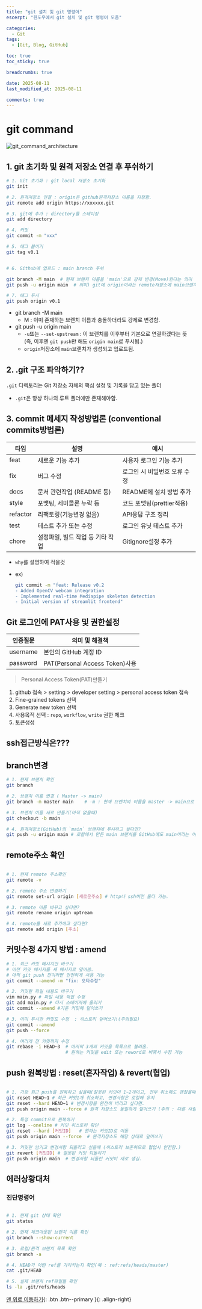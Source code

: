 ```yaml
---
title: "git 설치 및 git 명령어"
escerpt: "윈도우에서 git 설치 및 git 명령어 모음"

categories:
  - Git
tags:
  - [Git, Blog, GitHub]

toc: true
toc_sticky: true

breadcrumbs: true

date: 2025-08-11
last_modified_at: 2025-08-11

comments: true
---
```


# git command

![git_command_architecture](../../assets/images/git_command_architecture.png)

## 1. git 초기화 및 원격 저장소 연결 후 푸쉬하기

```bash
# 1. Git 초기화 : git local 저장소 초기화
git init  

# 2. 원격저장소 연결 : origin은 github원격저장소 이름을 지정함.
git remote add origin https://xxxxxx.git    

# 3. git에 추가 : directory를 스테이징
git add directory 

# 4. 커밋
git commit -m "xxx"  

# 5. 태그 붙이기
git tag v0.1  


# 6. Github에 업로드 : main branch 푸쉬

git branch -M main  # 현재 브랜치 이름을 'main'으로 강제 변경(Move)한다는 의미
git push -u origin main  # 의미) git에 origin이라는 remote저장소에 main브랜치 생성하여 푸쉬해라.

# 7. 태그 푸시
git push origin v0.1 
```

  - git branch -M main  
    - M : 이미 존재하는 브랜치 이름과 충돌하더라도 강제로 변경함.
  - git push -u origin main  
    - `-u`또는 `--set-upstream`  : 이 브랜치를 이후부터 기본으로 연결하겠다는 뜻 (즉, 이후엔 `git push`만 해도 `origin main`로 푸시됨.)
    - `origin`저장소에 `main`브랜치가 생성되고 업로드됨.

## 2. .git 구조 파악하기??
`.git` 디렉토리는 Git 저장소 자체의 핵심 설정 및 기록을 담고 있는 폴더

  - `.git`은 항상 하나의 루트 폴더에만 존재해야함.


## 3. commit 메세지 작성방법론 (conventional commits방법론)

| 타입 | 설명 | 예시 |
| --- | --- | --- |
| feat | 새로운 기능 추가 | 사용자 로그인 기능 추가 |
| fix | 버그 수정 | 로그인 시 비밀번호 오류 수정 |
| docs | 문서 관련작업 (README 등) | README에 설치 방법 추가 |
| style | 포맷팅, 세미콜론 누락 등 | 코드 포맷팅(prettier적용) | 
| refactor | 리팩토링(기능변경 없음) | API응답 구조 정리 |
| test | 테스트 추가 또는 수정 | 로그인 유닛 테스트 추가 | 
| chore | 설정파일, 빌드 작업 등 기타 작업 | Gitignore설정 추가 |

  - `why`를 설명하여 적을것
  - ex) 

    ```bash
    git commit -m "feat: Release v0.2
    - Added OpenCV webcam integration
    - Implemented real-time Mediapipe skeleton detection
    - Initial version of streamlit frontend"
    ```


## Git 로그인에 PAT사용 및 권한설정

| 인증질문 | 의미 및 해결책 |
| --- | --- |
| username | 본인의 GitHub 계정 ID |
| password | PAT(Personal Access Token)사용 |

> Personal Access Token(PAT)만들기 <br>
1. github 접속 > setting > developer setting > personal access token 접속
2. Fine-grained tokens 선택
3. Generate new token 선택
4. 사용목적 선택 : `repo`, `workflow`, `write` 권한 체크
5. 토큰생성

## ssh접근방식은???



## branch변경

```bash
# 1. 현재 브랜치 확인
git branch

# 2. 브랜치 이름 변경 ( Master -> main)
git branch -m master main    # -m : 현재 브랜치의 이름을 master -> main으로 이름 변경

# 3. 브랜치 이름 새로 만들기(아직 없을때)
git checkout -b main

# 4. 원격저장소(GitHub)의 `main` 브랜치에 푸시하고 싶다면?
git push -u origin main # 로컬에서 만든 main 브랜치를 GitHub에도 main이라는 이름으로 푸시하겠다는 의미.
```

## remote주소 확인

```bash

# 1. 현재 remote 주소확인
git remote -v

# 2. remote 주소 변경하기
git remote set-url origin [새로운주소] # http나 ssh버전 둘다 가능.

# 3. remote 이름 바꾸고 싶다면?
git remote rename origin uptream

# 4. remote를 새로 추가하고 싶다면?
git remote add origin [주소]
```


## 커밋수정 4가지 방법 : amend

```bash
# 1. 최근 커밋 메시지만 바꾸기
# 이전 커밋 메시지를 새 메시지로 덮어씀.
# 아직 git push 전이라면 안전하게 사용 가능
git commit --amend -m "fix: 오타수정" 

# 2. 커밋한 파일 내용도 바꾸기
vim main.py # 파일 내용 직접 수정
git add main.py # 다시 스테이지에 올리기
git commit --amend #기존 커밋에 덮어쓰기

# 3. 이미 푸시한 커밋도 수정  : 히스토리 덮어쓰기!(주의필요)
git commit --amend
git push --force

# 4. 여러개 전 커밋까지 수정
git rebase -i HEAD~3  # 마지막 3개의 커밋을 목록으로 불러옴.
                      # 원하는 커밋을 edit 또는 reword로 바꿔서 수정 가능
```

## push 원복방법 : reset(혼자작업) & revert(협업)

```bash

# 1. 가장 최근 push를 원복하고 싶을때(잘못된 커밋이 1~2개이고, 전부 취소해도 괜찮을때)
git reset HEAD~1 # 최근 커밋1개 취소하고, 변경사항은 로컬에 유지
git reset --hard HEAD~1 # 변경사항을 완전히 버리고 싶다면.
git push origin main --force # 원격 저장소도 동일하게 덮어쓰기 (주의 : 다른 사람 작업도 지워질수 있음)

# 2. 특정 commit으로 원복하기
git log --oneline # 커밋 히스토리 확인
git reset --hard [커밋ID]   # 원하는 커밋ID로 이동
git push origin main --force  # 원격저장소도 해당 상태로 덮어쓰기

# 3. 커밋만 남기고 변경사항 되돌리고 싶을때 (히스토리 보존하므로 협업시 안전함.)
git revert [커밋ID] # 잘못된 커밋 되돌리기
git push origin main  # 변경사항 되돌린 커밋이 새로 생김.
```

## 에러상황대처

### 진단명령어

```bash

# 1. 현재 git 상태 확인
git status

# 2. 현재 체크아웃된 브랜치 이름 확인
git branch --show-current

# 3. 로컬/원격 브랜치 목록 확인
git branch -a

# 4. HEAD가 어떤 ref를 가리키는지 확인(예 : ref:refs/heads/master)
cat .git/HEAD

# 5. 실제 브랜치 ref파일들 확인
ls -la .git/refs/heads

```


[맨 위로 이동하기](#){: .btn .btn--primary }{: .align-right}